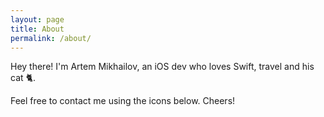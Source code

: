 ```yaml
---
layout: page
title: About
permalink: /about/
---
```


Hey there! I'm Artem Mikhailov, an iOS dev who loves Swift, travel and his cat 🐈‍. 

Feel free to contact me using the icons below. Cheers!